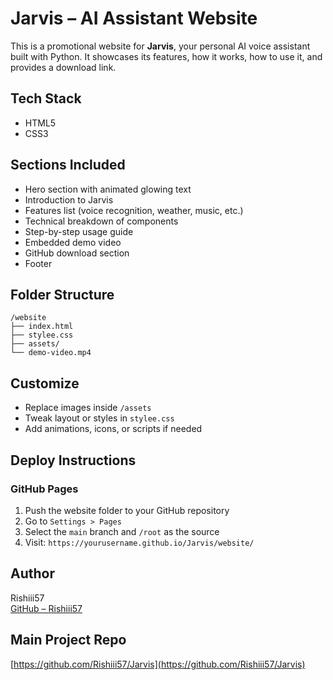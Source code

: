# Jarvis – AI Assistant Website

This is a promotional website for **Jarvis**, your personal AI voice assistant built with Python. It showcases its features, how it works, how to use it, and provides a download link.

## Tech Stack

- HTML5  
- CSS3  

## Sections Included

- Hero section with animated glowing text  
- Introduction to Jarvis  
- Features list (voice recognition, weather, music, etc.)  
- Technical breakdown of components  
- Step-by-step usage guide  
- Embedded demo video  
- GitHub download section  
- Footer

## Folder Structure

```
/website
├── index.html
├── stylee.css
├── assets/
└── demo-video.mp4
```

## Customize

- Replace images inside `/assets`  
- Tweak layout or styles in `stylee.css`  
- Add animations, icons, or scripts if needed  

## Deploy Instructions

### GitHub Pages

1. Push the website folder to your GitHub repository  
2. Go to `Settings > Pages`  
3. Select the `main` branch and `/root` as the source  
4. Visit: `https://yourusername.github.io/Jarvis/website/`

## Author

Rishiii57  
[GitHub – Rishiii57](https://github.com/Rishiii57)


## Main Project Repo

[https://github.com/Rishiii57/Jarvis](https://github.com/Rishiii57/Jarvis)
